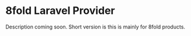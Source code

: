 # 8fold Laravel Provider

Description coming soon. Short version is this is mainly for 8fold products.
